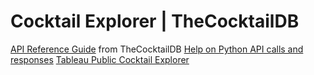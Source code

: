 <h1> Cocktail Explorer | TheCocktailDB </h1>

[API Reference Guide](https://www.thecocktaildb.com/api.php) from TheCocktailDB
[Help on Python API calls and responses](https://stackoverflow.com/questions/61998724/httpresponse-object-has-no-attribute-json)
[Tableau Public Cocktail Explorer](https://public.tableau.com/app/profile/ksenia.bukshtynova/viz/Book1_17141792913750/CocktailExplorer)
